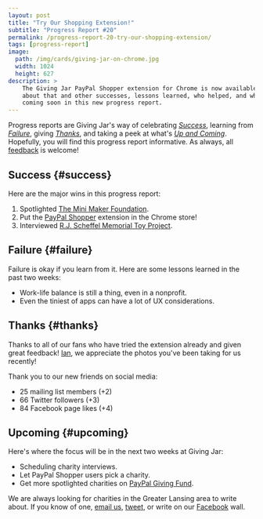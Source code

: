 ```yaml
---
layout: post
title: "Try Our Shopping Extension!"
subtitle: "Progress Report #20"
permalink: /progress-report-20-try-our-shopping-extension/
tags: [progress-report]
image:
  path: /img/cards/giving-jar-on-chrome.jpg
  width: 1024
  height: 627
description: >
    The Giving Jar PayPal Shopper extension for Chrome is now available! Read
    about that and other successes, lessons learned, who helped, and what's
    coming soon in this new progress report.
---
```


Progress reports are Giving Jar's way of celebrating *[Success][1]*, learning from *[Failure][2]*, giving *[Thanks][3]*, and taking a peek at what's *[Up and Coming][4]*. Hopefully, you will find this progress report informative. As always, all [feedback][5] is welcome!

## Success {#success}

Here are the major wins in this progress report:

1. Spotlighted [The Mini Maker Foundation][8].
2. Put the [PayPal Shopper][9] extension in the Chrome store!
3. Interviewed [R.J. Scheffel Memorial Toy Project][10].

## Failure {#failure}

Failure is okay if you learn from it. Here are some lessons learned in the past two weeks:

* Work-life balance is still a thing, even in a nonprofit.
* Even the tiniest of apps can have a lot of UX considerations.

## Thanks {#thanks}

Thanks to all of our fans who have tried the extension already and given great feedback! [Ian][11], we appreciate the photos you've been taking for us recently!

Thank you to our new friends on social media:

* 25 mailing list members (+2)
* 66 Twitter followers (+3)
* 84 Facebook page likes (+4)

## Upcoming {#upcoming}

Here's where the focus will be in the next two weeks at Giving Jar:

* Scheduling charity interviews.
* Let PayPal Shopper users pick a charity.
* Get more spotlighted charities on [PayPal Giving Fund][12].

We are always looking for charities in the Greater Lansing area to write about. If you know of one, [email us][5], [tweet][6], or write on our [Facebook][7] wall.



[1]: #success "Success Section"
[2]: #failure "Failure Section"
[3]: #thanks "Thanks Section"
[4]: #upcoming "Upcoming Section"
[5]: mailto:hello@givingjar.org "Email Giving Jar"
[6]: https://twitter.com/givingjar "Giving Jar on Twitter"
[7]: https://www.facebook.com/givingjarorg "Giving Jar on Facebook"
[8]: http://blog.givingjar.org/charity-spotlight-mini-maker-foundation/ "The Mini Maker Foundation Spotlight"
[9]: https://chrome.google.com/webstore/detail/giving-jar-paypal-shopper/bmnbanoiomonjeemkeoeamjaalplidlg?hl=en-US&gl=US&authuser=1 "Giving Jar's PayPal Shopper Extension on the Chrome Store"
[10]: http://scheffel-toys.org/ "R.J. Scheffel Memorial Toy Project Homepage"
[11]: https://twitter.com/MrIanKast "Ian Kast on Twitter"
[12]: https://www.paypal.com/givingfund/ "PayPal Giving Fund Homepage"
